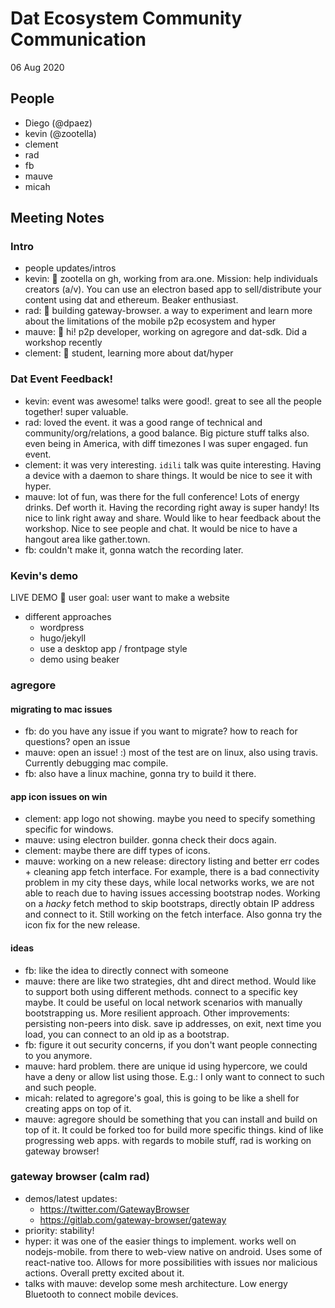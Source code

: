 # Dat Ecosystem Community Communication

06 Aug 2020

## People

* Diego (@dpaez)
* kevin (@zootella)
* clement
* rad
* fb
* mauve
* micah


## Meeting Notes

### Intro

- people updates/intros
- kevin: :wave: zootella on gh, working from ara.one. Mission: help individuals creators (a/v). You can use an electron based app to sell/distribute your content using dat and ethereum. Beaker enthusiast.
- rad: :wave: building gateway-browser. a way to experiment and learn more about the limitations of the mobile p2p ecosystem and hyper
- mauve: :wave: hi! p2p developer, working on agregore and dat-sdk. Did a workshop recently
- clement: :wave: student, learning more about dat/hyper

### Dat Event Feedback!

- kevin: event was awesome! talks were good!. great to see all the people together! super valuable.
- rad: loved the event. it was a good range of technical and community/org/relations, a good balance. Big picture stuff talks also. even being in America, with diff timezones I was super engaged. fun event.
- clement: it was very interesting. `idili` talk was quite interesting. Having a device with a daemon to share things. It would be nice to see it with hyper.
- mauve: lot of fun, was there for the  full conference! Lots of energy drinks. Def worth it. Having the recording right away is super handy! Its nice to link right away and share. Would like to hear feedback about the workshop. Nice to see people and chat. It would be nice to have a hangout area like gather.town.
- fb: couldn't make it, gonna watch the recording later.

### Kevin's demo

LIVE DEMO :movie_camera:
user goal: user want to make a website
- different approaches
    - wordpress
    - hugo/jekyll
    - use a desktop app / frontpage style
    - demo using beaker

### agregore

#### migrating to mac issues

- fb: do you have any issue if you want to migrate? how to reach for questions? open an issue
- mauve: open an issue! :) most of the test are on linux, also using travis. Currently debugging mac compile.
- fb: also have a linux machine, gonna try to build it there.

#### app icon issues on win

- clement: app logo not showing. maybe you need to specify something specific for windows.
- mauve: using electron builder. gonna check their docs again.
- clement: maybe there are diff types of icons.
- mauve: working on a new release: directory listing and better err codes + cleaning app fetch interface. For example, there is a bad connectivity problem in my city these days, while local networks works, we are not able to reach due to having issues accessing bootstrap nodes. Working on a _hacky_ fetch method to skip bootstraps, directly obtain IP address and connect to it. Still working on the fetch interface. Also gonna try the icon fix for the new release.

#### ideas

- fb: like the idea to directly connect with someone
- mauve: there are like two strategies, dht and direct method. Would like to support both using different methods. connect to a specific key maybe. It could be useful on local network scenarios with manually bootstrapping us. More resilient approach. Other improvements: persisting non-peers into disk. save ip addresses, on exit, next time you load, you can connect to an old ip as a bootstrap.
- fb: figure it out security concerns, if you don't want people connecting to you anymore.
- mauve: hard problem. there are unique id using hypercore, we could have a deny or allow list using those. E.g.: I only want to connect to such and such people.
- micah: related to agregore's goal, this is going to be like a shell for creating apps on top of it.
- mauve: agregore should be something that you can install and build on top of it. It could be forked too for build more specific things. kind of like progressing web apps. with regards to mobile stuff, rad is working on gateway browser!

### gateway browser (calm rad)

- demos/latest updates:
    - https://twitter.com/GatewayBrowser
    - https://gitlab.com/gateway-browser/gateway
- priority: stability!
- hyper: it was one of the easier things to implement. works well on nodejs-mobile. from there to web-view native on android. Uses some of react-native too. Allows for more possibilities with issues nor malicious actions. Overall pretty excited about it.
- talks with mauve: develop some mesh architecture. Low energy Bluetooth to connect mobile devices.
